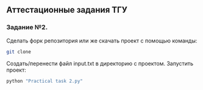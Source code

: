 ## Аттестационные задания ТГУ
### Задание №2.
Сделать форк репозитория или же скачать проект с помощью команды:
```sh
git clone
```
Создать/перенести файл input.txt в директорию с проектом.
Запустить проект:
```sh
python "Practical task 2.py"
```
